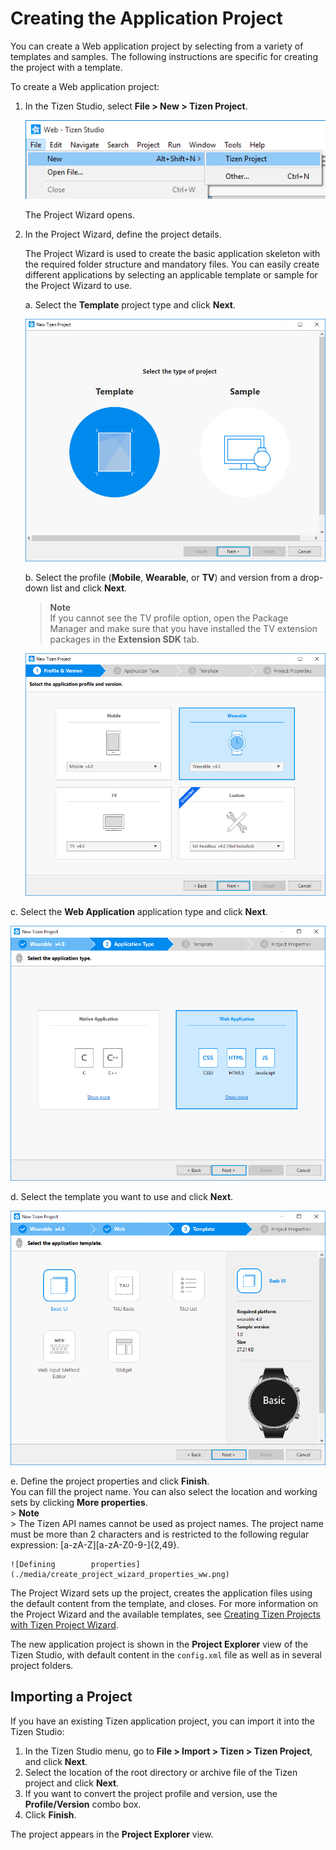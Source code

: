 
# Creating the Application Project

You can create a Web application project by selecting from a variety of
templates and samples. The following instructions are specific for
creating the project with a template.

To create a Web application project:

1.  In the Tizen Studio, select **File &gt; New &gt; Tizen Project**.

    ![Creating a new project](./media/create_project_1_w.png)

    The Project Wizard opens.

2.  In the Project Wizard, define the project details.

    The Project Wizard is used to create the basic application skeleton
    with the required folder structure and mandatory files. You can
    easily create different applications by selecting an applicable
    template or sample for the Project Wizard to use.

    a.  Select the **Template** project type and click **Next**.

      ![Selecting the project        type](./media/create_project_wizard_type.png)

    b.  Select the profile (**Mobile**, **Wearable**, or **TV**) and
      version from a drop-down list and click **Next**.  
      >  **Note**  
      > If you cannot see the TV profile option, open the        Package Manager and make sure that you have installed the TV    extension packages in the **Extension SDK** tab.

    ![Selecting the profile and        version](./media/create_project_wizard_version_wearable.png)

  c.  Select the **Web Application** application type and click        **Next**.

   ![Selecting the application        type](./media/create_project_wizard_app_web_wearable.png)

  d.  Select the template you want to use and click **Next**.

   ![Selecting the        template](./media/create_project_wizard_template_ww.png)

  e.  Define the project properties and click **Finish**.  
      You can fill the project name. You can also select the location  and working sets by clicking **More properties**.  
      >  **Note**  
      > The Tizen API names cannot be used as project names.      The project name must be more than 2 characters and is      restricted to the following regular     expression: \[a-zA-Z\]\[a-zA-Z0-9-\]{2,49}.

    ![Defining        properties](./media/create_project_wizard_properties_ww.png)

   The Project Wizard sets up the project, creates the application      files using the default content from the template, and closes.      For more information on the Project Wizard and the available      templates, see [Creating Tizen Projects with Tizen Project      Wizard](../../../tizen-studio/web-tools/project-wizard.md).

The new application project is shown in the **Project Explorer** view of the Tizen Studio, with default content in the `config.xml` file as well as in several project folders.

<a name="import"></a>
## Importing a Project

If you have an existing Tizen application project, you can import it into the Tizen Studio:  
1.  In the Tizen Studio menu, go to **File &gt; Import &gt; Tizen &gt;    Tizen Project**, and click **Next**.
2.  Select the location of the root directory or archive file of the    Tizen project and click **Next**.
3.  If you want to convert the project profile and version, use the
    **Profile/Version** combo box.
4.  Click **Finish**.

The project appears in the **Project Explorer** view.
